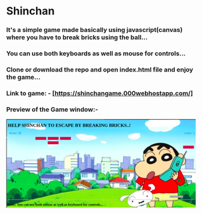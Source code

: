 # Shinchan

### It's a simple game made basically using javascript(canvas) where you have to break bricks using the ball...

### You can use both keyboards as well as mouse for controls...

### Clone or download the repo and open index.html file and enjoy the game...

### Link to game: - [https://shinchangame.000webhostapp.com/]

### Preview of the Game window:-
![Shinchan](image.png)
